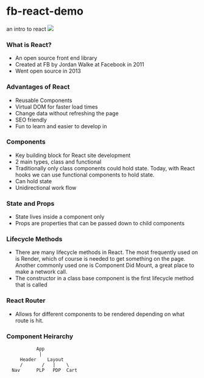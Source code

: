 # fb-react-demo
an intro to react 
![](https://reactjs.org/logo-og.png)

### What is React?
- An open source front end library 
- Created at FB by Jordan Walke at Facebook in 2011
- Went open source in 2013

### Advantages of React
- Reusable Components
- Virtual DOM for faster load times
- Change data without refreshing the page
- SEO friendly
- Fun to learn and easier to develop in

### Components
- Key building block for React site development
- 2 main types, class and functional
- Traditionally only class components could hold state. Today, with React hooks we can use functional components to hold state.
- Can hold state
- Unidirectional work flow

### State and Props
- State lives inside a component only
- Props are properties that can be passed down to child components

### Lifecycle Methods
- There are many lifecycle methods in React. The most frequently used on is Render, which of course is needed to get something on the page. Another commonly used one is Component Did Mount, a great place to make a network call.
- The constructor in a class base component is the first lifecycle method that is called

### React Router
- Allows for different components to be rendered depending on what route is hit. 

### Component Heirarchy
               App
                |
         Header    Layout
         /       /   |    \
      Nav      PLP   PDP  Cart
      
    
